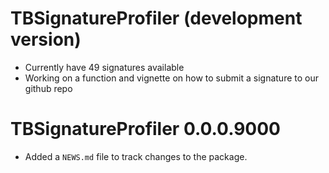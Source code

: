 # TBSignatureProfiler (development version)

* Currently have 49 signatures available
* Working on a function and vignette on how to submit a signature to our github repo

# TBSignatureProfiler 0.0.0.9000

* Added a `NEWS.md` file to track changes to the package.

